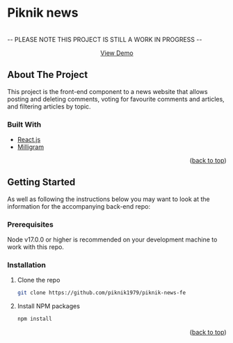 # Piknik news
<br />
-- PLEASE NOTE THIS PROJECT IS STILL A WORK IN PROGRESS --
<div align="center">

  <p align="center">
    <a href="">View Demo</a>
  </p>
</div>

## About The Project
This project is the front-end component to a news website that allows posting and deleting comments, voting for favourite comments and articles, and filtering articles by topic.

### Built With

* [React.js](https://reactjs.org/)
* [Milligram](https://milligram.io)
<p align="right">(<a href="#top">back to top</a>)</p>
<!-- GETTING STARTED -->

##  Getting Started
As well as following the instructions below you may want to look at the information for the accompanying back-end repo:
###  Prerequisites

Node v17.0.0 or higher is recommended on your development machine to work with this repo.

###  Installation

1. Clone the repo
   ```sh
   git clone https://github.com/piknik1979/piknik-news-fe
   ``` 
2. Install NPM packages
   ```sh
   npm install
   ```
<p align="right">(<a href="#top">back to top</a>)</p>
